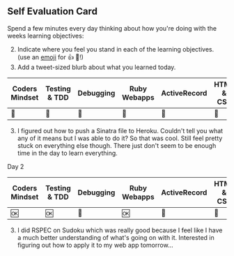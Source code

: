 ## Self Evaluation Card

Spend a few minutes every day thinking about how you're doing with the weeks
learning objectives:

2. Indicate where you feel you stand in each of the learning objectives.
   (use an [emoji](http://www.emoji-cheat-sheet.com/) for :+1: :gem:!)
3. Add a tweet-sized blurb about what you learned today.


| Coders Mindset | Testing & TDD | Debugging | Ruby Webapps | ActiveRecord | HTML & CSS |
| -------------- | ------------- | --------- | ------------ | ------------ | ---------- |
|   :no_good:    |  :no_good:    | :no_good: |  :no_good:   |   :no_good:  |  :no_good: |

3. I figured out how to push a Sinatra file to Heroku.  Couldn't tell you what any of it means
but I was able to do it?  So that was cool.  Still feel pretty stuck on everything else though.
There just don't seem to be enough time in the day to learn everything.

Day 2

| Coders Mindset | Testing & TDD | Debugging | Ruby Webapps | ActiveRecord | HTML & CSS |
| -------------- | ------------- | --------- | ------------ | ------------ | ---------- |
|   :ok:         |  :ok:         |   :gem:   |    :ok:      |  :gem:       |  :no_good: |

3.  I did RSPEC on Sudoku which was really good because I feel like I have a much better understanding
of what's going on with it.  Interested in figuring out how to apply it to my web app tomorrow...
